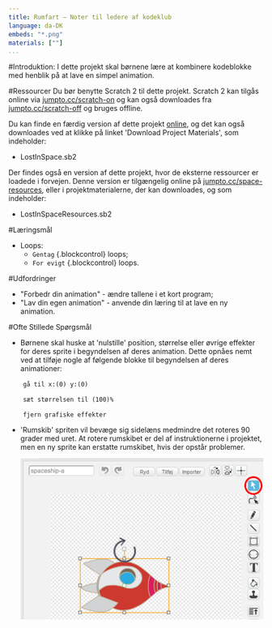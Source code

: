 ```yaml
---
title: Rumfart — Noter til ledere af kodeklub
language: da-DK
embeds: "*.png"
materials: [""] 
...
```


#Introduktion:
I dette projekt skal børnene lære at kombinere kodeblokke med henblik på at lave en simpel animation.

#Ressourcer
Du bør benytte Scratch 2 til dette projekt. Scratch 2 kan tilgås online via [jumpto.cc/scratch-on](http://jumpto.cc/scratch-on) og kan også downloades fra  [jumpto.cc/scratch-off](http://jumpto.cc/scratch-off) og bruges offline.

Du kan finde en færdig version af dette projekt <a href="http://scratch.mit.edu/projects/26818098/#editor">online</a>, og det kan også downloades ved at klikke på linket 'Download Project Materials', som indeholder:  

+ LostInSpace.sb2

Der findes også en version af dette projekt, hvor de eksterne ressourcer er loadede i forvejen. Denne version er tilgængelig online på [jumpto.cc/space-resources](http://jumpto.cc/space-resources), eller i projektmaterialerne, der kan downloades, og som indeholder:

+ LostInSpaceResources.sb2 

#Læringsmål
+ Loops:
	+ `Gentag` {.blockcontrol} loops;
	+ `For evigt` {.blockcontrol} loops.

#Udfordringer
+ "Forbedr din animation" - ændre tallene i et kort program; 
+ "Lav din egen animation" - anvende din læring til at lave en ny animation.

#Ofte Stillede Spørgsmål
+ Børnene skal huske at 'nulstille' position, størrelse eller øvrige effekter for deres sprite i begyndelsen af deres animation. Dette opnåes nemt ved at tilføje nogle af følgende blokke til begyndelsen af deres animationer:

```blocks
	gå til x:(0) y:(0)
```

```blocks
	sæt størrelsen til (100)%
```

```blocks
	fjern grafiske effekter
```

+ 'Rumskib' spriten vil bevæge sig sidelæns medmindre det roteres 90 grader med uret. At rotere rumskibet er del af instruktionerne i projektet, men en ny sprite kan erstatte rumskibet, hvis der opstår problemer.

	![screenshot](space-rotate.png)
